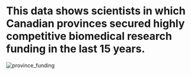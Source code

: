 # This data shows scientists in which Canadian provinces secured highly competitive biomedical research funding in the last 15 years.

![province_funding](https://github.com/sejaldavla/Data-Visualization-Projects/assets/77356703/3f994571-acc5-4b60-ba26-4d9805172a05)
